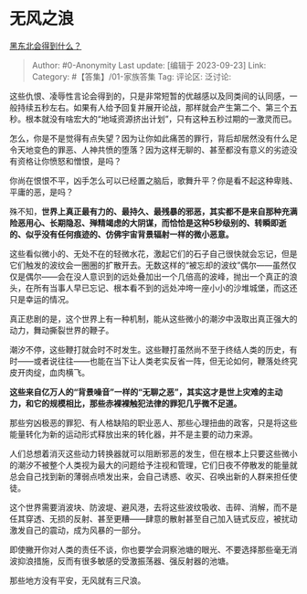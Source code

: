 # 无风之浪
[黑东北会得到什么？](https://www.zhihu.com/question/623190414/answer/3223553388)

> Author: #0-Anonymity
> Last update: [编辑于 2023-09-23]
> Link:
> Category: #【答集】/01-家族答集
> Tag:
> 评论区:
> 泛讨论:

这些仇恨、凌辱性言论会得到的，只是非常短暂的优越感以及同类间的认同感，一般持续五秒左右。如果有人给予回复并展开论战，那样就会产生第二个、第三个五秒。根本就没有啥宏大的“地域资源挤出计划”，只有这种五秒过期的一激灵而已。

怎么，你是不是觉得有点失望？因为让你如此痛苦的罪行，背后却居然没有什么足令天地变色的罪恶、人神共愤的堕落？因为这样无聊的、甚至都没有意义的劣迹没有资格让你愤怒和憎恨，是吗？

你尚在恨恨不平，凶手怎么可以已经置之脑后，歌舞升平？你是看不起这种卑贱、平庸的恶，是吗？

殊不知，**世界上真正最有力的、最持久、最残暴的邪恶，其实都不是来自那种充满险恶用心、长期隐忍、殚精竭虑的大阴谋，而恰恰是这种5秒级别的、转瞬即逝的、似乎没有任何痕迹的、仿佛宇宙背景辐射一样的微小恶意。**

这些看似微小的、无处不在的轻微水花，激起它们的石子自己很快就会忘记，但是它们触发的波纹会一圈圈的扩散开去。无数这样的“被忘却的波纹”偶尔——虽然仅仅是偶尔——会在没人意识到的远处叠加出一个几倍高的波峰，抛出一个真正的浪头，在所有当事人早已忘记、根本看不到的远处冲垮一座小小的沙堆城堡，而这还只是幸运的情况。

真正悲剧的是，这个世界上有一种机制，能从这些微小的潮汐中汲取出真正强大的动力，舞动撕裂世界的鞭子。

潮汐不停，这些鞭打就会时不时发生。这些鞭打虽然尚不至于终结人类的历史，有时——或者说往往——也能在当下让人类老实反省一阵，但无论如何，鞭落处终究皮开肉绽，血肉横飞。

**这些来自亿万人的“背景噪音”一样的“无聊之恶”，其实这才是世上灾难的主动力，和它的规模相比，那些赤裸裸触犯法律的罪犯几乎微不足道。**

那些穷凶极恶的罪犯、有人格缺陷的职业恶人、那些心理扭曲的政客，只是将这些能量转化为新的运动形式释放出来的转化器，并不是主要的动力来源。

人们总想着消灭这些动力转换器就可以阻断邪恶的发生，但在根本上只要这些微小的潮汐不被整个人类视为最大的问题给予注视和管理，它们日夜不停散发的能量就总会自己找到新的薄弱点喷发出来，会自己诱惑、收买、召唤出新的人群来担任使徒。

这个世界需要消波块、防波堤、避风港，去将这些波纹吸收、击碎、消解，而不是任其穿透、无损的反射、甚至更糟——肆意的散射甚至自己加入链式反应，被扰动激发自己的震动，成为风暴的一部分。

即使撇开你对人类的责任不谈，你也要学会洞察池塘的眼光、不要选择那些毫无消波抑浪措施，反而有很多敏感的受激振荡器、强反射器的池塘。

那些地方没有平安，无风就有三尺浪。